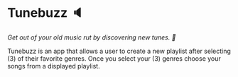 # Tunebuzz :speaker:
 *Get out of your old music rut by discovering new tunes. :musical_note:*

Tunebuzz is an app that allows a user to create a new playlist after selecting (3) of their favorite genres.  Once you select your (3) genres choose your songs from a displayed playlist.
